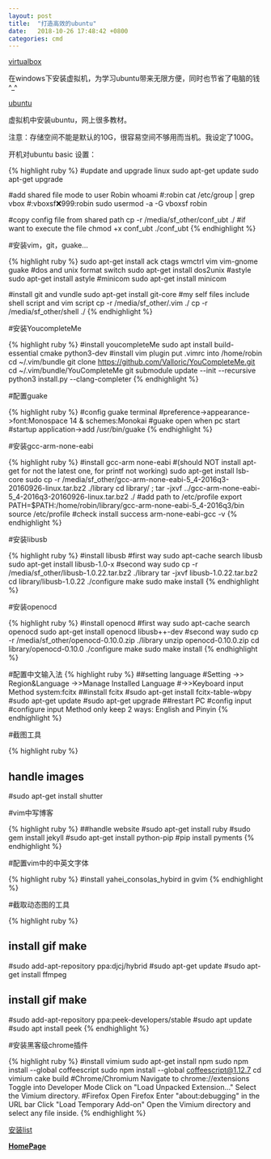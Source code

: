 ```yaml
---
layout: post
title:  "打造高效的ubuntu"
date:   2018-10-26 17:48:42 +0800
categories: cmd
---
```


[ virtualbox ](https://www.virtualbox.org/)

在windows下安装虚拟机，为学习ubuntu带来无限方便，同时也节省了电脑的钱^_^

[ ubuntu ](https://www.ubuntu.com/download/desktop)

虚拟机中安装ubuntu，网上很多教材。

注意：存储空间不能是默认的10G，很容易空间不够用而当机。我设定了100G。

开机对ubuntu basic 设置：

{% highlight ruby %}
#update and upgrade linux
sudo apt-get update
sudo apt-get upgrade

#add shared file mode to user Robin
whoami
#:robin
cat /etc/group | grep vbox
#:vboxsf:x:999:robin
sudo usermod -a -G vboxsf robin

#copy config file from shared path
cp -r /media/sf_other/conf_ubt ./
#if want to execute the file
chmod +x conf_ubt
./conf_ubt
{% endhighlight %}

#安装vim，git，guake...

{% highlight ruby %}
sudo apt-get install ack ctags wmctrl vim vim-gnome guake
#dos and unix format switch
sudo apt-get install dos2unix
#astyle
sudo apt-get install astyle
#minicom
sudo apt-get install minicom

#install git and vundle
sudo apt-get install git-core
#my self files include shell script and vim script
cp -r /media/sf_other/.vim ./
cp -r /media/sf_other/shell ./
{% endhighlight %}

#安装YoucompleteMe

{% highlight ruby %}
#install youcompleteMe
sudo apt install build-essential cmake python3-dev
#install vim plugin
put .vimrc into /home/robin
cd ~/.vim/bundle
git clone https://github.com/Valloric/YouCompleteMe.git
cd ~/.vim/bundle/YouCompleteMe
git submodule update --init --recursive
python3 install.py --clang-completer
{% endhighlight %}

#配置guake

{% highlight ruby %}
#config guake terminal
#preference->appearance->font:Monospace 14 & schemes:Monokai
#guake open when pc start
#startup application->add /usr/bin/guake
{% endhighlight %}

#安装gcc-arm-none-eabi

{% highlight ruby %}
#install gcc-arm none-eabi
#(should NOT install apt-get for not the latest one, for printf not working)
sudo apt-get install lsb-core
sudo cp -r /media/sf_other/gcc-arm-none-eabi-5_4-2016q3-20160926-linux.tar.bz2 ./library
cd library/ ;
tar -jxvf ../gcc-arm-none-eabi-5_4-2016q3-20160926-linux.tar.bz2 ./
#add path to /etc/profile
export PATH=$PATH:/home/robin/library/gcc-arm-none-eabi-5_4-2016q3/bin
source /etc/profile
#check install success
arm-none-eabi-gcc -v
{% endhighlight %}


#安装libusb

{% highlight ruby %}
#install libusb
#first way
sudo apt-cache search libusb
sudo apt-get install libusb-1.0-x
#second way
sudo cp -r /media/sf_other/libusb-1.0.22.tar.bz2 ./library
tar -jxvf libusb-1.0.22.tar.bz2
cd library/libusb-1.0.22
./configure
make
sudo make install
{% endhighlight %}


#安装openocd

{% highlight ruby %}
#install openocd
#first way
sudo apt-cache search openocd
sudo apt-get install openocd libusb++-dev
#second way
sudo cp -r /media/sf_other/openocd-0.10.0.zip ./library
unzip openocd-0.10.0.zip
cd library/openocd-0.10.0
./configure
make
sudo make install
{% endhighlight %}

#配置中文输入法
{% highlight ruby %}
##setting language
#Setting ->> Region&Language ->>Manage Installed Language
#->>Keyboard input Method system:fcitx
##install fcitx
#sudo apt-get install fcitx-table-wbpy
#sudo apt-get update
#sudo apt-get upgrade
##restart PC
#config input
#configure input Method only keep 2 ways: English and Pinyin
{% endhighlight %}

#截图工具

{% highlight ruby %}
## handle images
#sudo apt-get install shutter

#vim中写博客

{% highlight ruby %}
##handle website
#sudo apt-get install ruby
#sudo gem install jekyll
#sudo apt-get install python-pip
#pip install pyments
{% endhighlight %}

#配置vim中的中英文字体

{% highlight ruby %}
#install yahei_consolas_hybird in gvim
{% endhighlight %}

#截取动态图的工具

{% highlight ruby %}
## install gif make
#sudo add-apt-repository ppa:djcj/hybrid
#sudo apt-get update
#sudo apt-get install ffmpeg

## install gif make
#sudo add-apt-repository ppa:peek-developers/stable
#sudo apt update
#sudo apt install peek
{% endhighlight %}

#安装黑客级chrome插件

{% highlight ruby %}
#install vimium
sudo apt-get install npm
sudo npm install --global coffeescript
sudo npm install --global coffeescript@1.12.7
cd vimium
cake build
#Chrome/Chromium
Navigate to chrome://extensions
Toggle into Developer Mode
Click on "Load Unpacked Extension..."
Select the Vimium directory.
#Firefox
Open Firefox
Enter "about:debugging" in the URL bar
Click "Load Temporary Add-on"
Open the Vimium directory and select any file inside.
{% endhighlight %}


[安装list](https://github.com/Robin163/robin163.github.io/blob/master/css/conf_ubt?raw=true)

[**HomePage**](https://robin163.github.io/)

